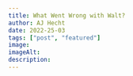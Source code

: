 ```yaml
---
title: What Went Wrong with Walt?
author: AJ Hecht
date: 2022-25-03
tags: ["post", "featured"]
image:
imageAlt:
description:
---
```

